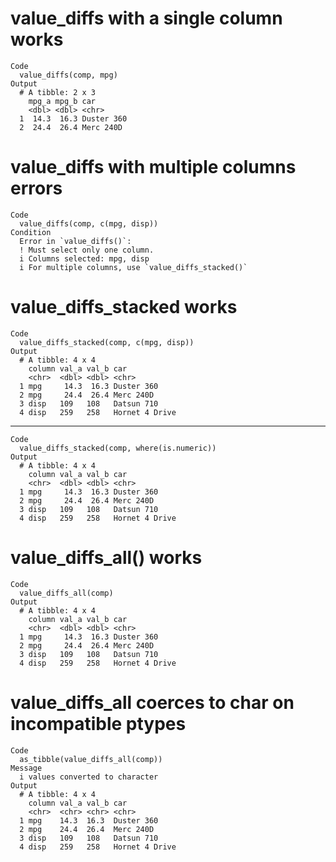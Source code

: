 # value_diffs with a single column works

    Code
      value_diffs(comp, mpg)
    Output
      # A tibble: 2 x 3
        mpg_a mpg_b car       
        <dbl> <dbl> <chr>     
      1  14.3  16.3 Duster 360
      2  24.4  26.4 Merc 240D 

# value_diffs with multiple columns errors

    Code
      value_diffs(comp, c(mpg, disp))
    Condition
      Error in `value_diffs()`:
      ! Must select only one column.
      i Columns selected: mpg, disp
      i For multiple columns, use `value_diffs_stacked()`

# value_diffs_stacked works

    Code
      value_diffs_stacked(comp, c(mpg, disp))
    Output
      # A tibble: 4 x 4
        column val_a val_b car           
        <chr>  <dbl> <dbl> <chr>         
      1 mpg     14.3  16.3 Duster 360    
      2 mpg     24.4  26.4 Merc 240D     
      3 disp   109   108   Datsun 710    
      4 disp   259   258   Hornet 4 Drive

---

    Code
      value_diffs_stacked(comp, where(is.numeric))
    Output
      # A tibble: 4 x 4
        column val_a val_b car           
        <chr>  <dbl> <dbl> <chr>         
      1 mpg     14.3  16.3 Duster 360    
      2 mpg     24.4  26.4 Merc 240D     
      3 disp   109   108   Datsun 710    
      4 disp   259   258   Hornet 4 Drive

# value_diffs_all() works

    Code
      value_diffs_all(comp)
    Output
      # A tibble: 4 x 4
        column val_a val_b car           
        <chr>  <dbl> <dbl> <chr>         
      1 mpg     14.3  16.3 Duster 360    
      2 mpg     24.4  26.4 Merc 240D     
      3 disp   109   108   Datsun 710    
      4 disp   259   258   Hornet 4 Drive

# value_diffs_all coerces to char on incompatible ptypes

    Code
      as_tibble(value_diffs_all(comp))
    Message
      i values converted to character
    Output
      # A tibble: 4 x 4
        column val_a val_b car           
        <chr>  <chr> <chr> <chr>         
      1 mpg    14.3  16.3  Duster 360    
      2 mpg    24.4  26.4  Merc 240D     
      3 disp   109   108   Datsun 710    
      4 disp   259   258   Hornet 4 Drive

